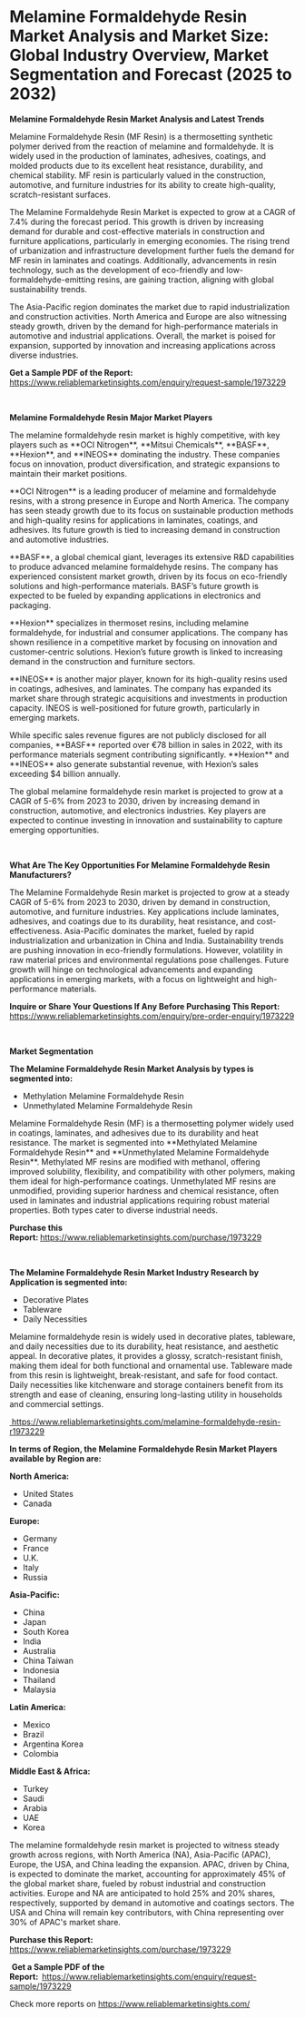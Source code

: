 <p><h1>Melamine Formaldehyde Resin Market Analysis and Market Size: Global Industry Overview, Market Segmentation and Forecast (2025 to 2032)</h1></p><p><strong>Melamine Formaldehyde Resin Market Analysis and Latest Trends</strong></p>
<p><p>Melamine Formaldehyde Resin (MF Resin) is a thermosetting synthetic polymer derived from the reaction of melamine and formaldehyde. It is widely used in the production of laminates, adhesives, coatings, and molded products due to its excellent heat resistance, durability, and chemical stability. MF resin is particularly valued in the construction, automotive, and furniture industries for its ability to create high-quality, scratch-resistant surfaces.</p><p>The Melamine Formaldehyde Resin Market is expected to grow at a CAGR of 7.4% during the forecast period. This growth is driven by increasing demand for durable and cost-effective materials in construction and furniture applications, particularly in emerging economies. The rising trend of urbanization and infrastructure development further fuels the demand for MF resin in laminates and coatings. Additionally, advancements in resin technology, such as the development of eco-friendly and low-formaldehyde-emitting resins, are gaining traction, aligning with global sustainability trends.</p><p>The Asia-Pacific region dominates the market due to rapid industrialization and construction activities. North America and Europe are also witnessing steady growth, driven by the demand for high-performance materials in automotive and industrial applications. Overall, the market is poised for expansion, supported by innovation and increasing applications across diverse industries.</p></p>
<p><strong>Get a Sample PDF of the Report:&nbsp;</strong> <a href="https://www.reliablemarketinsights.com/enquiry/request-sample/1973229?utm_campaign=2136&utm_medium=2&utm_source=Github&utm_content=ia&utm_term=26012025&utm_id=melamine-formaldehyde-resin">https://www.reliablemarketinsights.com/enquiry/request-sample/1973229</a></p>
<p>&nbsp;</p>
<p><strong>Melamine Formaldehyde Resin Major Market Players</strong></p>
<p><p>The melamine formaldehyde resin market is highly competitive, with key players such as **OCI Nitrogen**, **Mitsui Chemicals**, **BASF**, **Hexion**, and **INEOS** dominating the industry. These companies focus on innovation, product diversification, and strategic expansions to maintain their market positions.</p><p>**OCI Nitrogen** is a leading producer of melamine and formaldehyde resins, with a strong presence in Europe and North America. The company has seen steady growth due to its focus on sustainable production methods and high-quality resins for applications in laminates, coatings, and adhesives. Its future growth is tied to increasing demand in construction and automotive industries.</p><p>**BASF**, a global chemical giant, leverages its extensive R&D capabilities to produce advanced melamine formaldehyde resins. The company has experienced consistent market growth, driven by its focus on eco-friendly solutions and high-performance materials. BASF’s future growth is expected to be fueled by expanding applications in electronics and packaging.</p><p>**Hexion** specializes in thermoset resins, including melamine formaldehyde, for industrial and consumer applications. The company has shown resilience in a competitive market by focusing on innovation and customer-centric solutions. Hexion’s future growth is linked to increasing demand in the construction and furniture sectors.</p><p>**INEOS** is another major player, known for its high-quality resins used in coatings, adhesives, and laminates. The company has expanded its market share through strategic acquisitions and investments in production capacity. INEOS is well-positioned for future growth, particularly in emerging markets.</p><p>While specific sales revenue figures are not publicly disclosed for all companies, **BASF** reported over €78 billion in sales in 2022, with its performance materials segment contributing significantly. **Hexion** and **INEOS** also generate substantial revenue, with Hexion’s sales exceeding $4 billion annually.</p><p>The global melamine formaldehyde resin market is projected to grow at a CAGR of 5-6% from 2023 to 2030, driven by increasing demand in construction, automotive, and electronics industries. Key players are expected to continue investing in innovation and sustainability to capture emerging opportunities.</p></p>
<p>&nbsp;</p>
<p><strong>What Are The Key Opportunities For Melamine Formaldehyde Resin Manufacturers?</strong></p>
<p><p>The Melamine Formaldehyde Resin market is projected to grow at a steady CAGR of 5-6% from 2023 to 2030, driven by demand in construction, automotive, and furniture industries. Key applications include laminates, adhesives, and coatings due to its durability, heat resistance, and cost-effectiveness. Asia-Pacific dominates the market, fueled by rapid industrialization and urbanization in China and India. Sustainability trends are pushing innovation in eco-friendly formulations. However, volatility in raw material prices and environmental regulations pose challenges. Future growth will hinge on technological advancements and expanding applications in emerging markets, with a focus on lightweight and high-performance materials.</p></p>
<p><strong>Inquire or Share Your Questions If Any Before Purchasing This Report:</strong> <a href="https://www.reliablemarketinsights.com/enquiry/pre-order-enquiry/1973229?utm_campaign=2136&utm_medium=2&utm_source=Github&utm_content=ia&utm_term=26012025&utm_id=melamine-formaldehyde-resin">https://www.reliablemarketinsights.com/enquiry/pre-order-enquiry/1973229</a></p>
<p>&nbsp;</p>
<p><strong>Market Segmentation</strong></p>
<p><strong>The Melamine Formaldehyde Resin Market Analysis by types is segmented into:</strong></p>
<p><ul><li>Methylation Melamine Formaldehyde Resin</li><li>Unmethylated Melamine Formaldehyde Resin</li></ul></p>
<p><p>Melamine Formaldehyde Resin (MF) is a thermosetting polymer widely used in coatings, laminates, and adhesives due to its durability and heat resistance. The market is segmented into **Methylated Melamine Formaldehyde Resin** and **Unmethylated Melamine Formaldehyde Resin**. Methylated MF resins are modified with methanol, offering improved solubility, flexibility, and compatibility with other polymers, making them ideal for high-performance coatings. Unmethylated MF resins are unmodified, providing superior hardness and chemical resistance, often used in laminates and industrial applications requiring robust material properties. Both types cater to diverse industrial needs.</p></p>
<p><strong>Purchase this Report:&nbsp;</strong><a href="https://www.reliablemarketinsights.com/purchase/1973229?utm_campaign=2136&utm_medium=2&utm_source=Github&utm_content=ia&utm_term=26012025&utm_id=melamine-formaldehyde-resin">https://www.reliablemarketinsights.com/purchase/1973229</a></p>
<p>&nbsp;</p>
<p><strong>The Melamine Formaldehyde Resin Market Industry Research by Application is segmented into:</strong></p>
<p><ul><li>Decorative Plates</li><li>Tableware</li><li>Daily Necessities</li></ul></p>
<p><p>Melamine formaldehyde resin is widely used in decorative plates, tableware, and daily necessities due to its durability, heat resistance, and aesthetic appeal. In decorative plates, it provides a glossy, scratch-resistant finish, making them ideal for both functional and ornamental use. Tableware made from this resin is lightweight, break-resistant, and safe for food contact. Daily necessities like kitchenware and storage containers benefit from its strength and ease of cleaning, ensuring long-lasting utility in households and commercial settings.</p></p>
<p><a href="https://www.reliablemarketinsights.com/melamine-formaldehyde-resin-r1973229?utm_campaign=2136&utm_medium=2&utm_source=Github&utm_content=ia&utm_term=26012025&utm_id=melamine-formaldehyde-resin">&nbsp;https://www.reliablemarketinsights.com/melamine-formaldehyde-resin-r1973229</a></p>
<p><strong>In terms of Region, the Melamine Formaldehyde Resin Market Players available by Region are:</strong></p>
<p>
    <p> <strong> North America: </strong>
        <ul>
            <li>United States</li>
            <li>Canada</li>
        </ul>
        </p> 
    <p> <strong> Europe: </strong>
        <ul>
            <li>Germany</li>
            <li>France</li>
            <li>U.K.</li>
            <li>Italy</li>
            <li>Russia</li>
        </ul>
        </p> 
    <p> <strong> Asia-Pacific: </strong>
        <ul>
            <li>China</li>
            <li>Japan</li>
            <li>South Korea</li>
            <li>India</li>
            <li>Australia</li>
            <li>China Taiwan</li>
            <li>Indonesia</li>
            <li>Thailand</li>
            <li>Malaysia</li>
        </ul>
        </p> 
    <p> <strong> Latin America: </strong>
        <ul>
            <li>Mexico</li>
            <li>Brazil</li>
            <li>Argentina Korea</li>
            <li>Colombia</li>
        </ul>
        </p> 
    <p> <strong> Middle East & Africa: </strong>
        <ul>
            <li>Turkey</li>
            <li>Saudi</li>
            <li>Arabia</li>
            <li>UAE</li>
            <li>Korea</li>
        </ul>
    </p>
    </p>
<p><p>The melamine formaldehyde resin market is projected to witness steady growth across regions, with North America (NA), Asia-Pacific (APAC), Europe, the USA, and China leading the expansion. APAC, driven by China, is expected to dominate the market, accounting for approximately 45% of the global market share, fueled by robust industrial and construction activities. Europe and NA are anticipated to hold 25% and 20% shares, respectively, supported by demand in automotive and coatings sectors. The USA and China will remain key contributors, with China representing over 30% of APAC's market share.</p></p>
<p><strong>Purchase this Report: </strong><a href="https://www.reliablemarketinsights.com/purchase/1973229?utm_campaign=2136&utm_medium=2&utm_source=Github&utm_content=ia&utm_term=26012025&utm_id=melamine-formaldehyde-resin">https://www.reliablemarketinsights.com/purchase/1973229</a></p>
<p>&nbsp;<strong>Get a Sample PDF of the Report:&nbsp;&nbsp;</strong><a href="https://www.reliablemarketinsights.com/enquiry/request-sample/1973229?utm_campaign=2136&utm_medium=2&utm_source=Github&utm_content=ia&utm_term=26012025&utm_id=melamine-formaldehyde-resin">https://www.reliablemarketinsights.com/enquiry/request-sample/1973229</a></p>
<p><strong></strong></p>
<p>Check more reports on <a href="https://www.reliablemarketinsights.com/?utm_campaign=2136&utm_medium=2&utm_source=Github&utm_content=ia&utm_term=26012025&utm_id=melamine-formaldehyde-resin">https://www.reliablemarketinsights.com/</a></p>